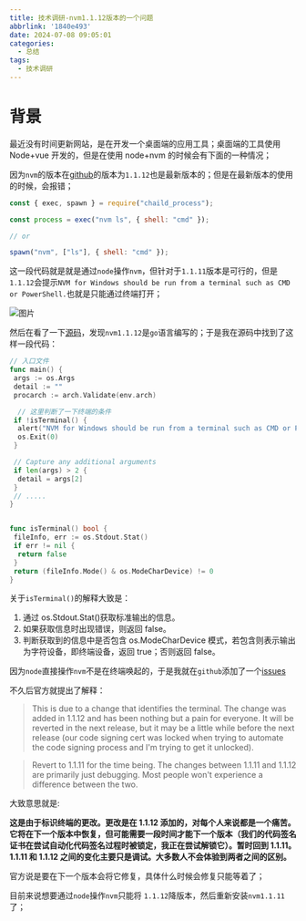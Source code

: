 ```yaml
---
title: 技术调研-nvm1.1.12版本的一个问题
abbrlink: '1840e493'
date: 2024-07-08 09:05:01
categories:
  - 总结
tags:
  - 技术调研
---
```


# 背景

最近没有时间更新网站，是在开发一个桌面端的应用工具；桌面端的工具使用 Node+vue 开发的，但是在使用 node+nvm 的时候会有下面的一种情况；

因为`nvm`的版本在[github](https://github.com/coreybutler/nvm-windows)的版本为`1.1.12`也是最新版本的；但是在最新版本的使用的时候，会报错；

```js
const { exec, spawn } = require("chaild_process");

const process = exec("nvm ls", { shell: "cmd" });

// or

spawn("nvm", ["ls"], { shell: "cmd" });
```

这一段代码就是就是通过`node`操作`nvm`，但针对于`1.1.11`版本是可行的，但是`1.1.12`会提示`NVM for Windows should be run from a terminal such as CMD or PowerShell.`也就是只能通过终端打开；

![图片](https://cn-sy1.rains3.com/cdn/images/nvm_20240425095509.png)

然后在看了一下[源码](https://github.com/coreybutler/nvm-windows)，发现`nvm1.1.12`是`go`语言编写的；于是我在源码中找到了这样一段代码：

```go
// 入口文件
func main() {
 args := os.Args
 detail := ""
 procarch := arch.Validate(env.arch)

  // 这里判断了一下终端的条件
 if !isTerminal() {
  alert("NVM for Windows should be run from a terminal such as CMD or PowerShell.", "Terminal Only")
  os.Exit(0)
 }

 // Capture any additional arguments
 if len(args) > 2 {
  detail = args[2]
 }
 // .....
}


func isTerminal() bool {
 fileInfo, err := os.Stdout.Stat()
 if err != nil {
  return false
 }
 return (fileInfo.Mode() & os.ModeCharDevice) != 0
}
```

关于`isTerminal()`的解释大致是：

1. 通过 os.Stdout.Stat()获取标准输出的信息。
2. 如果获取信息时出现错误，则返回 false。
3. 判断获取到的信息中是否包含 os.ModeCharDevice 模式，若包含则表示输出为字符设备，即终端设备，返回 true；否则返回 false。

因为`node`直接操作`nvm`不是在终端唤起的，于是我就在`github`添加了一个[issues](https://github.com/coreybutler/nvm-windows/issues/1126)

不久后官方就提出了解释：

> This is due to a change that identifies the terminal. The change was added in 1.1.12 and has been nothing but a pain for everyone. It will be reverted in the next release, but it may be a little while before the next release (our code signing cert was locked when trying to automate the code signing process and I'm trying to get it unlocked).

> Revert to 1.1.11 for the time being. The changes between 1.1.11 and 1.1.12 are primarily just debugging. Most people won't experience a difference between the two.

大致意思就是:

**这是由于标识终端的更改。更改是在 1.1.12 添加的，对每个人来说都是一个痛苦。它将在下一个版本中恢复，但可能需要一段时间才能下一个版本（我们的代码签名证书在尝试自动化代码签名过程时被锁定，我正在尝试解锁它）。暂时回到 1.1.11。1.1.11 和 1.1.12 之间的变化主要只是调试。大多数人不会体验到两者之间的区别。**

官方说是要在下一个版本会将它修复，具体什么时候会修复只能等着了；

目前来说想要通过`node`操作`nvm`只能将 `1.1.12`降版本，然后重新安装`nvm1.1.11`了；
